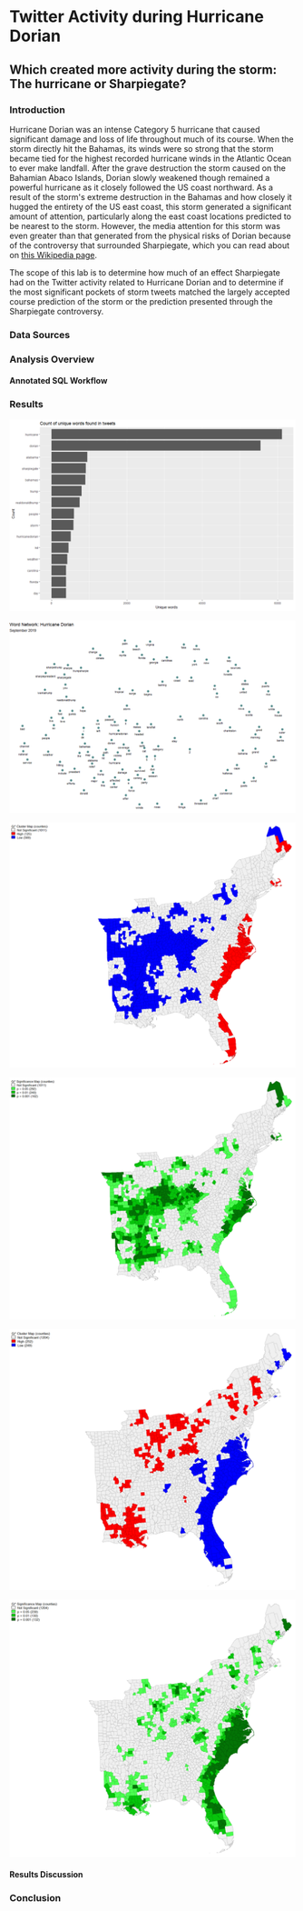 # Twitter Activity during Hurricane Dorian
## Which created more activity during the storm: The hurricane or Sharpiegate?

### Introduction

Hurricane Dorian was an intense Category 5 hurricane that caused significant damage and loss of life throughout much of its course. When the storm directly hit the Bahamas, its winds were so strong that the storm became tied for the highest recorded hurricane winds in the Atlantic Ocean to ever make landfall. After the grave destruction the storm caused on the Bahamian Abaco Islands, Dorian slowly weakened though remained a powerful hurricane as it closely followed the US coast northward. As a result of the storm's extreme destruction in the Bahamas and how closely it hugged the entirety of the US east coast, this storm generated a significant amount of attention, particularly along the east coast locations predicted to be nearest to the storm. However, the media attention for this storm was even greater than that generated from the physical risks of Dorian because of the controversy that surrounded Sharpiegate, which you can read about on [this Wikipedia page](https://en.wikipedia.org/wiki/Hurricane_Dorian%E2%80%93Alabama_controversy).

The scope of this lab is to determine how much of an effect Sharpiegate had on the Twitter activity related to Hurricane Dorian and to determine if the most significant pockets of storm tweets matched the largely accepted course prediction of the storm or the prediction presented through the Sharpiegate controversy.

### Data Sources

### Analysis Overview

#### Annotated SQL Workflow

### Results

![word_twitter_activity](/qgis/lab_8/dorian_words.png)

![twitter_word_association](/qgis/lab_8/word_network.png)

![hotspot_map_tweets_per_10000ppl](/qgis/lab_8/counties_hotcold_pp05.png)

![pp_values_tweets_per_10000](/qgis/lab_8/counties_normalized_with_population.png)

![hotcold_normalized_tweet_difference](/qgis/lab_8/counties_ndti.png)

![pp_values_normalized_tweet_difference](/qgis/lab_8/counties_ndti_ppvalues.png)


#### Results Discussion

### Conclusion


